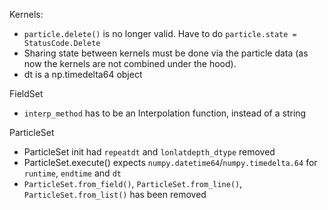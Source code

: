 Kernels:

- `particle.delete()` is no longer valid. Have to do `particle.state = StatusCode.Delete`
- Sharing state between kernels must be done via the particle data (as now the kernels are not combined under the hood).
- dt is a np.timedelta64 object

FieldSet

- `interp_method` has to be an Interpolation function, instead of a string

ParticleSet

- ParticleSet init had `repeatdt` and `lonlatdepth_dtype` removed
- ParticleSet.execute() expects `numpy.datetime64`/`numpy.timedelta.64` for `runtime`, `endtime` and `dt`
- `ParticleSet.from_field()`, `ParticleSet.from_line()`, `ParticleSet.from_list()` has been removed
